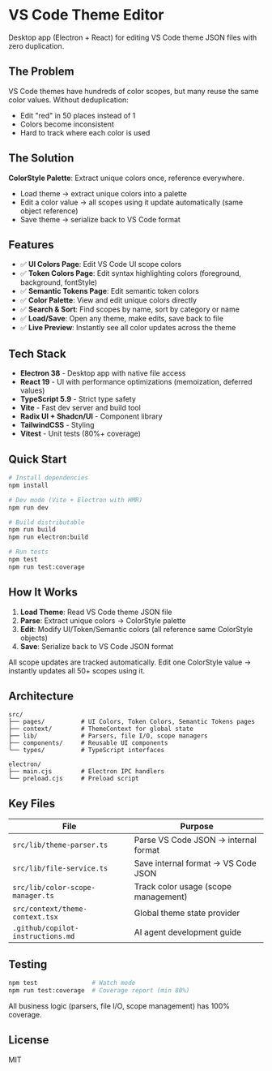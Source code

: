 # VS Code Theme Editor

Desktop app (Electron + React) for editing VS Code theme JSON files with zero duplication.

## The Problem

VS Code themes have hundreds of color scopes, but many reuse the same color values. Without deduplication:

- Edit "red" in 50 places instead of 1
- Colors become inconsistent
- Hard to track where each color is used

## The Solution

**ColorStyle Palette**: Extract unique colors once, reference everywhere.

- Load theme → extract unique colors into a palette
- Edit a color value → all scopes using it update automatically (same object reference)
- Save theme → serialize back to VS Code format

## Features

- ✅ **UI Colors Page**: Edit VS Code UI scope colors
- ✅ **Token Colors Page**: Edit syntax highlighting colors (foreground, background, fontStyle)
- ✅ **Semantic Tokens Page**: Edit semantic token colors
- ✅ **Color Palette**: View and edit unique colors directly
- ✅ **Search & Sort**: Find scopes by name, sort by category or name
- ✅ **Load/Save**: Open any theme, make edits, save back to file
- ✅ **Live Preview**: Instantly see all color updates across the theme

## Tech Stack

- **Electron 38** - Desktop app with native file access
- **React 19** - UI with performance optimizations (memoization, deferred values)
- **TypeScript 5.9** - Strict type safety
- **Vite** - Fast dev server and build tool
- **Radix UI + Shadcn/UI** - Component library
- **TailwindCSS** - Styling
- **Vitest** - Unit tests (80%+ coverage)

## Quick Start

```bash
# Install dependencies
npm install

# Dev mode (Vite + Electron with HMR)
npm run dev

# Build distributable
npm run build
npm run electron:build

# Run tests
npm test
npm run test:coverage
```

## How It Works

1. **Load Theme**: Read VS Code theme JSON file
2. **Parse**: Extract unique colors → ColorStyle palette
3. **Edit**: Modify UI/Token/Semantic colors (all reference same ColorStyle objects)
4. **Save**: Serialize back to VS Code JSON format

All scope updates are tracked automatically. Edit one ColorStyle value → instantly updates all 50+ scopes using it.

## Architecture

```text
src/
├── pages/          # UI Colors, Token Colors, Semantic Tokens pages
├── context/        # ThemeContext for global state
├── lib/            # Parsers, file I/O, scope managers
├── components/     # Reusable UI components
└── types/          # TypeScript interfaces

electron/
├── main.cjs        # Electron IPC handlers
└── preload.cjs     # Preload script
```

## Key Files

| File | Purpose |
|------|---------|
| `src/lib/theme-parser.ts` | Parse VS Code JSON → internal format |
| `src/lib/file-service.ts` | Save internal format → VS Code JSON |
| `src/lib/color-scope-manager.ts` | Track color usage (scope management) |
| `src/context/theme-context.tsx` | Global theme state provider |
| `.github/copilot-instructions.md` | AI agent development guide |

## Testing

```bash
npm test               # Watch mode
npm run test:coverage  # Coverage report (min 80%)
```

All business logic (parsers, file I/O, scope management) has 100% coverage.

## License

MIT
